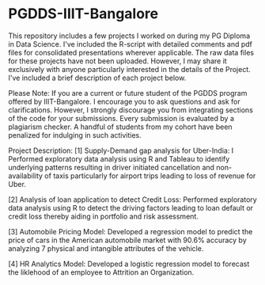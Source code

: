 # PGDDS-IIIT-Bangalore
This repository includes a few projects I worked on during my PG Diploma in Data Science. I've included the R-script with detailed comments and pdf files for consolidated presentations wherever applicable. 
The raw data files for these projects have not been uploaded. However, I may share it exclusively with anyone particularly interested in the details of the Project. I've included a brief description of each project below.

Please Note: If you are a current or future student of the PGDDS program offered by IIIT-Bangalore. I encourage you to ask questions and ask for clarifications. 
However, I strongly discourage you from integrating sections of the code for your submissions. Every submission is evaluated by a plagiarism checker. A handful of students from my cohort have been penalized for indulging in such activities.

Project Description:
[1] Supply-Demand gap analysis for Uber-India: 
I Performed exploratory data analysis using R and Tableau to identify underlying patterns resulting in driver initiated cancellation and non-availability of taxis particularly for airport trips leading to loss of revenue for Uber.

[2] Analysis of loan application to detect Credit Loss:
Performed exploratory data analysis using R to detect the driving factors leading to loan default or credit loss thereby aiding in portfolio and risk assessment.

[3] Automobile Pricing Model:
Developed a regression model to predict the price of cars in the American automobile market with 90.6% accuracy by analyzing 7 physical and intangible attributes of the vehicle.

[4] HR Analytics Model:
Developed a logistic regression model to forecast the liklehood of an employee to Attrition an Organization.
